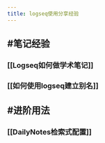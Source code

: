 ```yaml
---
title: logseq使用分享经验
---
```


## #笔记经验
### [[Logseq如何做学术笔记]]
### [[如何使用logseq建立别名]]
## #进阶用法
### [[DailyNotes检索式配置]]